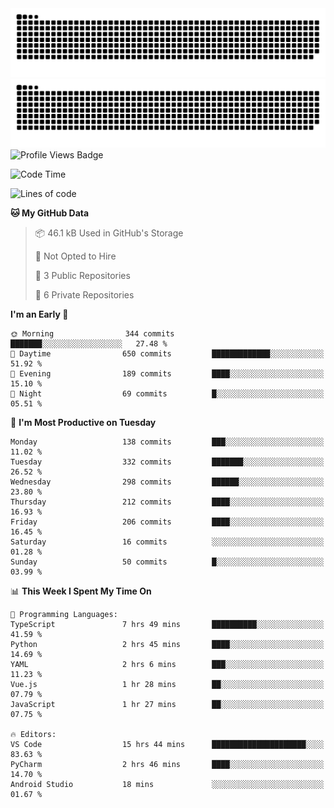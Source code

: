 <img src="https://github.com/nielsbaggerman/nielsbaggerman/blob/output/github-contribution-grid-snake.svg#gh-light-mode-only" alt="GitHub Snake Light">
<img src="https://github.com/nielsbaggerman/nielsbaggerman/blob/output/github-contribution-grid-snake-dark.svg#gh-dark-mode-only" alt="GitHub Snake Dark">
<img src="https://komarev.com/ghpvc/?username=nielsbaggerman&amp;label=Profile+Views" alt="Profile Views Badge" />

<!--START_SECTION:waka-->
![Code Time](http://img.shields.io/badge/Code%20Time-1%2C953%20hrs%2038%20mins-blue)

![Lines of code](https://img.shields.io/badge/From%20Hello%20World%20I%27ve%20Written-5.5%20million%20lines%20of%20code-blue)

**🐱 My GitHub Data** 

> 📦 46.1 kB Used in GitHub's Storage 
 > 
> 🚫 Not Opted to Hire
 > 
> 📜 3 Public Repositories 
 > 
> 🔑 6 Private Repositories 
 > 
**I'm an Early 🐤** 

```text
🌞 Morning                344 commits         ███████░░░░░░░░░░░░░░░░░░   27.48 % 
🌆 Daytime                650 commits         █████████████░░░░░░░░░░░░   51.92 % 
🌃 Evening                189 commits         ████░░░░░░░░░░░░░░░░░░░░░   15.10 % 
🌙 Night                  69 commits          █░░░░░░░░░░░░░░░░░░░░░░░░   05.51 % 
```
📅 **I'm Most Productive on Tuesday** 

```text
Monday                   138 commits         ███░░░░░░░░░░░░░░░░░░░░░░   11.02 % 
Tuesday                  332 commits         ███████░░░░░░░░░░░░░░░░░░   26.52 % 
Wednesday                298 commits         ██████░░░░░░░░░░░░░░░░░░░   23.80 % 
Thursday                 212 commits         ████░░░░░░░░░░░░░░░░░░░░░   16.93 % 
Friday                   206 commits         ████░░░░░░░░░░░░░░░░░░░░░   16.45 % 
Saturday                 16 commits          ░░░░░░░░░░░░░░░░░░░░░░░░░   01.28 % 
Sunday                   50 commits          █░░░░░░░░░░░░░░░░░░░░░░░░   03.99 % 
```


📊 **This Week I Spent My Time On** 

```text
💬 Programming Languages: 
TypeScript               7 hrs 49 mins       ██████████░░░░░░░░░░░░░░░   41.59 % 
Python                   2 hrs 45 mins       ████░░░░░░░░░░░░░░░░░░░░░   14.69 % 
YAML                     2 hrs 6 mins        ███░░░░░░░░░░░░░░░░░░░░░░   11.23 % 
Vue.js                   1 hr 28 mins        ██░░░░░░░░░░░░░░░░░░░░░░░   07.79 % 
JavaScript               1 hr 27 mins        ██░░░░░░░░░░░░░░░░░░░░░░░   07.75 % 

🔥 Editors: 
VS Code                  15 hrs 44 mins      █████████████████████░░░░   83.63 % 
PyCharm                  2 hrs 46 mins       ████░░░░░░░░░░░░░░░░░░░░░   14.70 % 
Android Studio           18 mins             ░░░░░░░░░░░░░░░░░░░░░░░░░   01.67 % 
```


<!--END_SECTION:waka-->
